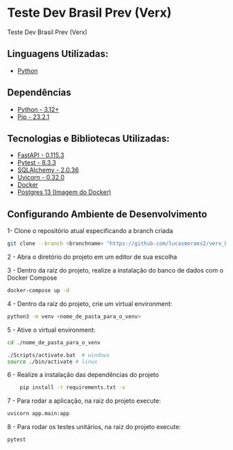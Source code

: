 # Teste Dev Brasil Prev (Verx)

Teste Dev Brasil Prev (Verx)

## Linguagens Utilizadas:
<ul>
    <li><a href="https://www.python.org/" target="_blank" rel="noopener noreferer">Python</a></li>
</ul>

## Dependências
<ul>
    <li><a href="https://www.python.org/downloads/release/python-312/" target="_blank" rel="noopener noreferer">Python - 3.12+</a></li>
    <li><a href="https://libraries.io/pypi/pip" target="_blank" rel="noopener noreferer">Pip - 23.2.1</a></li>
</ul>

## Tecnologias e Bibliotecas Utilizadas:
<ul>
<li><a href="https://fastapi.tiangolo.com/" target="_blank" rel="noopener noreferer">FastAPI - 0.115.3</a></li>
<li><a href="https://pypi.org/project/pytest/" target="_blank" rel="noopener noreferer">Pytest - 8.3.3</a></li>
<li><a href="https://pypi.org/project/SQLAlchemy/" target="_blank" rel="noopener noreferer">SQLAlchemy - 2.0.36</a></li>
<li><a href="https://pypi.org/project/uvicorn/" target="_blank" rel="noopener noreferer">Uvicorn - 0.32.0</a></li>
<li><a href="https://www.docker.com/products/docker-desktop/" target="_blank" rel="noopener noreferer">Docker</a></li>
<li><a href="https://hub.docker.com/_/postgres" target="_blank" rel="noopener noreferer">Postgres 13 (Imagem do Docker)</a></li>
</ul>


## Configurando Ambiente de Desenvolvimento

<p>1- Clone o repositório atual especificando a branch criada</p>

```bash
git clone --branch <branchname> "https://github.com/lucasmoraes2/verx_brasil_prev_game_simulator"
```

<p>2 - Abra o diretório do projeto em um editor de sua escolha</p>

<p>3 - Dentro da raiz do projeto, realize a instalação do banco de dados com o Docker Compose</p>

```bash
docker-compose up -d
```

<p>4 - Dentro da raiz do projeto, crie um virtual environment:</p>

```bash
python3 -m venv <nome_de_pasta_para_o_venv>
```

<p>5 - Ative o virtual environment: </p>

```bash
cd ./nome_de_pasta_para_o_venv

./Scripts/activate.bat  # windows
source ./bin/activate # linux
```

<p>6 - Realize a instalação das dependências do projeto</p>

```bash
    pip install -r requirements.txt -v
```

<p>7 - Para rodar a aplicação, na raiz do projeto execute:</p>

```bash
uvicorn app.main:app
```

<p>8 - Para rodar os testes unitários, na raiz do projeto execute:</p>

```bash
pytest
```
